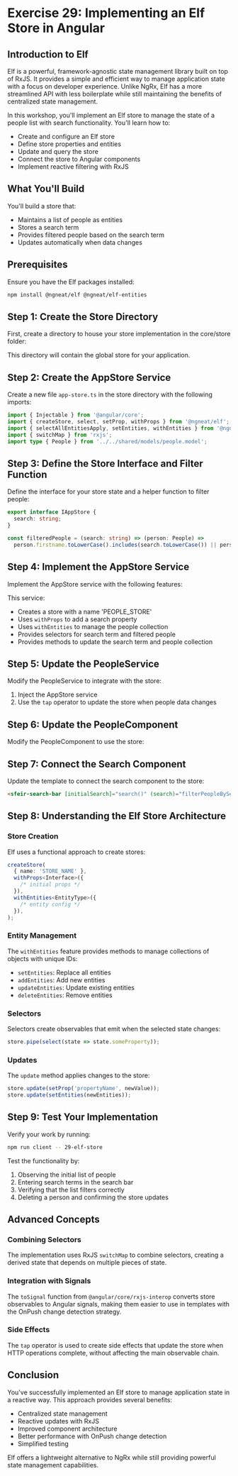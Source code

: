 # Exercise 29: Implementing an Elf Store in Angular

## Introduction to Elf

Elf is a powerful, framework-agnostic state management library built on top of RxJS. It provides a simple and efficient way to manage application state with a focus on developer experience. Unlike NgRx, Elf has a more streamlined API with less boilerplate while still maintaining the benefits of centralized state management.

In this workshop, you'll implement an Elf store to manage the state of a people list with search functionality. You'll learn how to:

- Create and configure an Elf store
- Define store properties and entities
- Update and query the store
- Connect the store to Angular components
- Implement reactive filtering with RxJS

## What You'll Build

You'll build a store that:

- Maintains a list of people as entities
- Stores a search term
- Provides filtered people based on the search term
- Updates automatically when data changes

## Prerequisites

Ensure you have the Elf packages installed:

```bash
npm install @ngneat/elf @ngneat/elf-entities
```

## Step 1: Create the Store Directory

First, create a directory to house your store implementation in the core/store folder:

This directory will contain the global store for your application.

## Step 2: Create the AppStore Service

Create a new file `app-store.ts` in the store directory with the following imports:

```typescript
import { Injectable } from '@angular/core';
import { createStore, select, setProp, withProps } from '@ngneat/elf';
import { selectAllEntitiesApply, setEntities, withEntities } from '@ngneat/elf-entities';
import { switchMap } from 'rxjs';
import type { People } from '../../shared/models/people.model';
```

## Step 3: Define the Store Interface and Filter Function

Define the interface for your store state and a helper function to filter people:

```typescript
export interface IAppStore {
  search: string;
}

const filteredPeople = (search: string) => (person: People) =>
  person.firstname.toLowerCase().includes(search.toLowerCase()) || person.lastname.toLowerCase().includes(search.toLowerCase());
```

## Step 4: Implement the AppStore Service

Implement the AppStore service with the following features:

This service:

- Creates a store with a name 'PEOPLE_STORE'
- Uses `withProps` to add a search property
- Uses `withEntities` to manage the people collection
- Provides selectors for search term and filtered people
- Provides methods to update the search term and people collection

## Step 5: Update the PeopleService

Modify the PeopleService to integrate with the store:

1. Inject the AppStore service
2. Use the `tap` operator to update the store when people data changes

## Step 6: Update the PeopleComponent

Modify the PeopleComponent to use the store:

## Step 7: Connect the Search Component

Update the template to connect the search component to the store:

```html
<sfeir-search-bar [initialSearch]="search()" (search)="filterPeopleBySearch($event)" />
```

## Step 8: Understanding the Elf Store Architecture

### Store Creation

Elf uses a functional approach to create stores:

```typescript
createStore(
  { name: 'STORE_NAME' },
  withProps<Interface>({
    /* initial props */
  }),
  withEntities<EntityType>({
    /* entity config */
  }),
);
```

### Entity Management

The `withEntities` feature provides methods to manage collections of objects with unique IDs:

- `setEntities`: Replace all entities
- `addEntities`: Add new entities
- `updateEntities`: Update existing entities
- `deleteEntities`: Remove entities

### Selectors

Selectors create observables that emit when the selected state changes:

```typescript
store.pipe(select(state => state.someProperty));
```

### Updates

The `update` method applies changes to the store:

```typescript
store.update(setProp('propertyName', newValue));
store.update(setEntities(newEntities));
```

## Step 9: Test Your Implementation

Verify your work by running:

```bash
npm run client -- 29-elf-store
```

Test the functionality by:

1. Observing the initial list of people
2. Entering search terms in the search bar
3. Verifying that the list filters correctly
4. Deleting a person and confirming the store updates

## Advanced Concepts

### Combining Selectors

The implementation uses RxJS `switchMap` to combine selectors, creating a derived state that depends on multiple pieces of state.

### Integration with Signals

The `toSignal` function from `@angular/core/rxjs-interop` converts store observables to Angular signals, making them easier to use in templates with the OnPush change detection strategy.

### Side Effects

The `tap` operator is used to create side effects that update the store when HTTP operations complete, without affecting the main observable chain.

## Conclusion

You've successfully implemented an Elf store to manage application state in a reactive way. This approach provides several benefits:

- Centralized state management
- Reactive updates with RxJS
- Improved component architecture
- Better performance with OnPush change detection
- Simplified testing

Elf offers a lightweight alternative to NgRx while still providing powerful state management capabilities.
